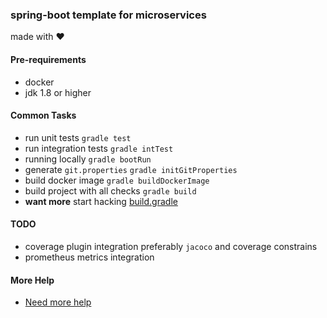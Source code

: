 ### spring-boot template for microservices 
made with &#9829;

#### Pre-requirements

- docker
- jdk 1.8 or higher


#### Common Tasks
- run unit tests `gradle test`
- run integration tests `gradle intTest`
- running locally `gradle bootRun`
- generate `git.properties` `gradle initGitProperties`
- build docker image `gradle buildDockerImage`
- build project with all checks `gradle build`
- **want more** start hacking [build.gradle](build.gradle)


#### TODO

- coverage plugin integration preferably `jacoco` and coverage constrains
- prometheus metrics integration

#### More Help

- [Need more help](HELP.md)